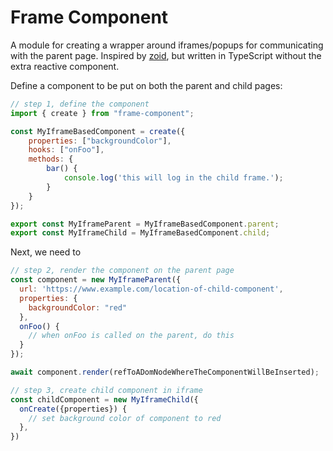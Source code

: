 # Frame Component

A module for creating a wrapper around iframes/popups for communicating with the parent page. Inspired by [zoid](https://github.com/krakenjs/zoid), but written in TypeScript without the extra reactive component.

Define a component to be put on both the parent and child pages:

```js
// step 1, define the component
import { create } from "frame-component";

const MyIframeBasedComponent = create({
    properties: ["backgroundColor"],
    hooks: ["onFoo"],
    methods: {
        bar() {
            console.log('this will log in the child frame.');
        }
    }
});

export const MyIframeParent = MyIframeBasedComponent.parent;
export const MyIframeChild = MyIframeBasedComponent.child;
```

Next, we need to 
```js
// step 2, render the component on the parent page
const component = new MyIframeParent({
  url: 'https://www.example.com/location-of-child-component',
  properties: {
    backgroundColor: "red"
  },
  onFoo() {
    // when onFoo is called on the parent, do this
  }
});

await component.render(refToADomNodeWhereTheComponentWillBeInserted);

// step 3, create child component in iframe
const childComponent = new MyIframeChild({
  onCreate({properties}) {
    // set background color of component to red
  },
})
```